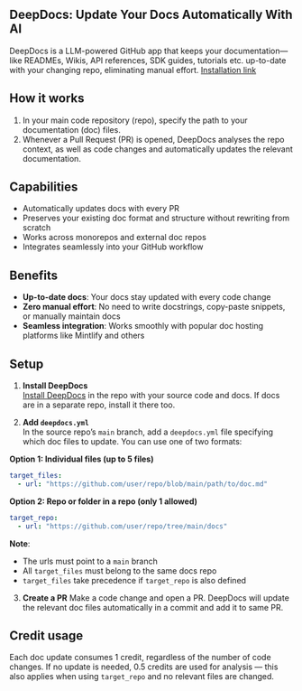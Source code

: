## DeepDocs: Update Your Docs Automatically With AI
<!--  -->
DeepDocs is a LLM-powered GitHub app that keeps your documentation—like READMEs, Wikis, API references, SDK guides, tutorials etc. up-to-date with your changing repo, eliminating manual effort.
[Installation link](https://github.com/marketplace/deepdocsai)

## How it works
<!--  -->
1. In your main code repository (repo), specify the path to your documentation (doc) files.
2. Whenever a Pull Request (PR) is opened, DeepDocs analyses the repo context, as well as code changes and automatically updates the relevant documentation.
  

## Capabilities
<!--  -->
- Automatically updates docs with every PR
- Preserves your existing doc format and structure without rewriting from scratch 
- Works across monorepos and external doc repos
- Integrates seamlessly into your GitHub workflow  


## Benefits
<!--  -->
- **Up-to-date docs**: Your docs stay updated with every code change
- **Zero manual effort**: No need to write docstrings, copy-paste snippets, or manually maintain docs
- **Seamless integration**: Works smoothly with popular doc hosting platforms like Mintlify and others


## Setup
<!--  -->
1. **Install DeepDocs**  
[Install DeepDocs](https://github.com/marketplace/deepdocsai) in the repo with your source code and docs. If docs are in a separate repo, install it there too.

2. **Add `deepdocs.yml`**  
In the source repo’s `main` branch, add a `deepdocs.yml` file specifying which doc files to update. You can use one of two formats:

**Option 1: Individual files (up to 5 files)**
```yaml
target_files:
  - url: "https://github.com/user/repo/blob/main/path/to/doc.md"
```


**Option 2: Repo or folder in a repo (only 1 allowed)**
```yaml
target_repo:
  - url: "https://github.com/user/repo/tree/main/docs"
```

**Note**:
- The urls must point to a `main` branch
- All `target_files` must belong to the same docs repo
- `target_files` take precedence if `target_repo` is also defined

3. **Create a PR**
Make a code change and open a PR. DeepDocs will update the relevant doc files automatically in a commit and add it to same PR.


## Credit usage
<!-- -->
Each doc update consumes 1 credit, regardless of the number of code changes. If no update is needed, 0.5 credits are used for analysis — this also applies when using `target_repo` and no relevant files are changed.
